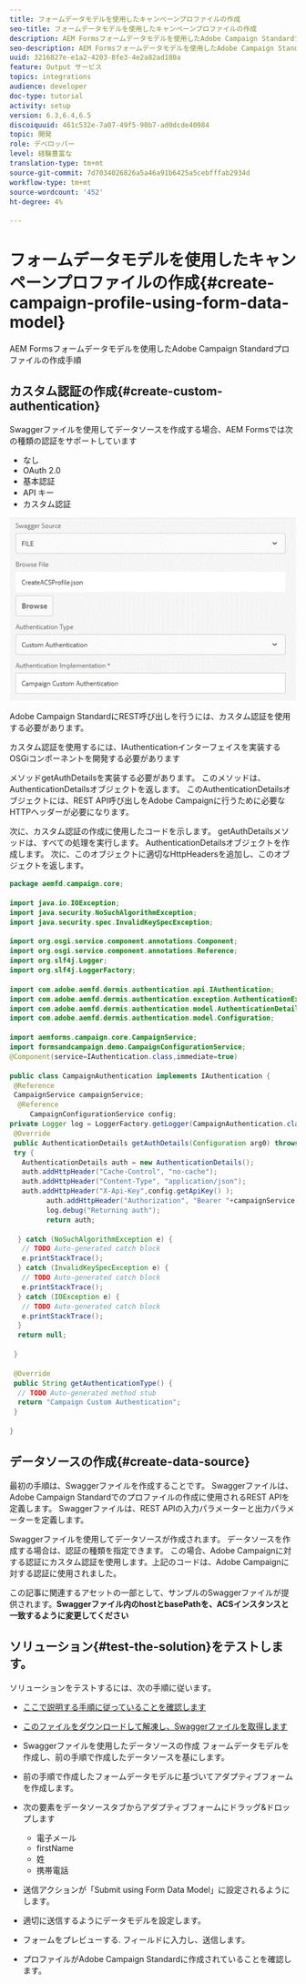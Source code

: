 ```yaml
---
title: フォームデータモデルを使用したキャンペーンプロファイルの作成
seo-title: フォームデータモデルを使用したキャンペーンプロファイルの作成
description: AEM Formsフォームデータモデルを使用したAdobe Campaign Standardプロファイルの作成手順
seo-description: AEM Formsフォームデータモデルを使用したAdobe Campaign Standardプロファイルの作成手順
uuid: 3216827e-e1a2-4203-8fe3-4e2a82ad180a
feature: Output サービス
topics: integrations
audience: developer
doc-type: tutorial
activity: setup
version: 6.3,6.4,6.5
discoiquuid: 461c532e-7a07-49f5-90b7-ad0dcde40984
topic: 開発
role: デベロッパー
level: 経験豊富な
translation-type: tm+mt
source-git-commit: 7d7034026826a5a46a91b6425a5cebfffab2934d
workflow-type: tm+mt
source-wordcount: '452'
ht-degree: 4%

---
```



# フォームデータモデルを使用したキャンペーンプロファイルの作成{#create-campaign-profile-using-form-data-model}

AEM Formsフォームデータモデルを使用したAdobe Campaign Standardプロファイルの作成手順

## カスタム認証の作成{#create-custom-authentication}

Swaggerファイルを使用してデータソースを作成する場合、AEM Formsでは次の種類の認証をサポートしています

* なし
* OAuth 2.0
* 基本認証
* API キー
* カスタム認証

![campaignfdm](assets/campaignfdm.gif)

Adobe Campaign StandardにREST呼び出しを行うには、カスタム認証を使用する必要があります。

カスタム認証を使用するには、IAuthenticationインターフェイスを実装するOSGiコンポーネントを開発する必要があります

メソッドgetAuthDetailsを実装する必要があります。 このメソッドは、AuthenticationDetailsオブジェクトを返します。 このAuthenticationDetailsオブジェクトには、REST API呼び出しをAdobe Campaignに行うために必要なHTTPヘッダーが必要になります。

次に、カスタム認証の作成に使用したコードを示します。 getAuthDetailsメソッドは、すべての処理を実行します。 AuthenticationDetailsオブジェクトを作成します。 次に、このオブジェクトに適切なHttpHeadersを追加し、このオブジェクトを返します。

```java
package aemfd.campaign.core;

import java.io.IOException;
import java.security.NoSuchAlgorithmException;
import java.security.spec.InvalidKeySpecException;

import org.osgi.service.component.annotations.Component;
import org.osgi.service.component.annotations.Reference;
import org.slf4j.Logger;
import org.slf4j.LoggerFactory;

import com.adobe.aemfd.dermis.authentication.api.IAuthentication;
import com.adobe.aemfd.dermis.authentication.exception.AuthenticationException;
import com.adobe.aemfd.dermis.authentication.model.AuthenticationDetails;
import com.adobe.aemfd.dermis.authentication.model.Configuration;

import aemforms.campaign.core.CampaignService;
import formsandcampaign.demo.CampaignConfigurationService;
@Component(service=IAuthentication.class,immediate=true)

public class CampaignAuthentication implements IAuthentication {
 @Reference
 CampaignService campaignService;
  @Reference
     CampaignConfigurationService config;
private Logger log = LoggerFactory.getLogger(CampaignAuthentication.class);
 @Override
 public AuthenticationDetails getAuthDetails(Configuration arg0) throws AuthenticationException {
 try {
   AuthenticationDetails auth = new AuthenticationDetails();
   auth.addHttpHeader("Cache-Control", "no-cache");
   auth.addHttpHeader("Content-Type", "application/json");
   auth.addHttpHeader("X-Api-Key",config.getApiKey() );
         auth.addHttpHeader("Authorization", "Bearer "+campaignService.getAccessToken());
         log.debug("Returning auth");
         return auth;
   
  } catch (NoSuchAlgorithmException e) {
   // TODO Auto-generated catch block
   e.printStackTrace();
  } catch (InvalidKeySpecException e) {
   // TODO Auto-generated catch block
   e.printStackTrace();
  } catch (IOException e) {
   // TODO Auto-generated catch block
   e.printStackTrace();
  }
  return null;
  
 }

 @Override
 public String getAuthenticationType() {
  // TODO Auto-generated method stub
  return "Campaign Custom Authentication";
 }

}
```

## データソースの作成{#create-data-source}

最初の手順は、Swaggerファイルを作成することです。 Swaggerファイルは、Adobe Campaign Standardでのプロファイルの作成に使用されるREST APIを定義します。 Swaggerファイルは、REST APIの入力パラメーターと出力パラメーターを定義します。

Swaggerファイルを使用してデータソースが作成されます。 データソースを作成する場合は、認証の種類を指定できます。 この場合、Adobe Campaignに対する認証にカスタム認証を使用します。上記のコードは、Adobe Campaignに対する認証に使用されました。

この記事に関連するアセットの一部として、サンプルのSwaggerファイルが提供されます。**Swaggerファイル内のhostとbasePathを、ACSインスタンスと一致するように変更してください**

## ソリューション{#test-the-solution}をテストします。

ソリューションをテストするには、次の手順に従います。
* [ここで説明する手順に従っていることを確認します](aem-forms-with-campaign-standard-getting-started-tutorial.md)
* [このファイルをダウンロードして解凍し、Swaggerファイルを取得します](assets/create-acs-profile-swagger-file.zip)
* Swaggerファイルを使用したデータソースの作成
フォームデータモデルを作成し、前の手順で作成したデータソースを基にします。
* 前の手順で作成したフォームデータモデルに基づいてアダプティブフォームを作成します。
* 次の要素をデータソースタブからアダプティブフォームにドラッグ&amp;ドロップします

   * 電子メール
   * firstName
   * 姓
   * 携帯電話

* 送信アクションが「Submit using Form Data Model」に設定されるようにします。
* 適切に送信するようにデータモデルを設定します。
* フォームをプレビューする. フィールドに入力し、送信します。
* プロファイルがAdobe Campaign Standardに作成されていることを確認します。
